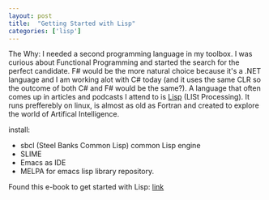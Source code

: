 ```yaml
---
layout: post
title:  "Getting Started with Lisp"
categories: ['lisp']
---
```


The Why:
I needed a second programming language in my toolbox. I was curious about Functional Programming and started the search for the perfect candidate. F# would be the more natural choice because it's a .NET language and I am working alot with C# today (and it uses the same CLR so the outcome of both C# and F# would be the same?). A language that often comes up in articles and podcasts I attend to is [Lisp](https://sv.wikipedia.org/wiki/Lisp) (LISt Processing). It runs prefferebly on linux, is almost as old as Fortran and created to explore the world of Artifical Intelligence. 

install: 
* sbcl (Steel Banks Common Lisp) common Lisp engine
* SLIME
* Emacs as IDE
* MELPA for emacs lisp library repository.


Found this e-book to get started with Lisp: [link](http://www.gigamonkeys.com/book)